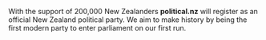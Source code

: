 With the support of 200,000 New Zealanders **political.nz** will register as an official New Zealand political party. We aim to make history by being the first modern party to enter parliament on our first run.